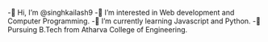 -👋 Hi, I’m @singhkailash9
-👀 I’m interested in Web development and Computer Programming.
-🌱 I’m currently learning Javascript and Python.
-🔭 Pursuing B.Tech from Atharva College of Engineering.

<!---
singhkailash9/singhkailash9 is a ✨ special ✨ repository because its `README.md` (this file) appears on your GitHub profile.
You can click the Preview link to take a look at your changes.
--->
